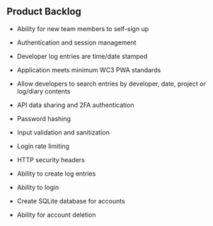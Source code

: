 ## Product Backlog

- Ability for new team members to self-sign up

- Authentication and session management

- Developer log entries are time/date stamped

- Application meets minimum WC3 PWA standards

- Allow developers to search entries by developer, date, project or log/diary contents

- API data sharing and 2FA authentication

- Password hashing

- Input validation and sanitization

- Login rate limiting

- HTTP security headers

- Ability to create log entries

- Ability to login

- Create SQLite database for accounts

- Ability for account deletion
